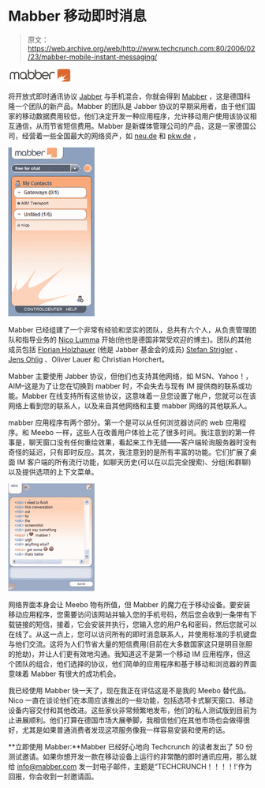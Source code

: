 # Mabber 移动即时消息

> 原文：<https://web.archive.org/web/http://www.techcrunch.com:80/2006/02/23/mabber-mobile-instant-messaging/>

![mabber-logo.jpg](img/0fa81609979611070c44cec408862813.png)

将开放式即时通讯协议 [Jabber](https://web.archive.org/web/20220204002123/http://www.jabber.org/) 与手机混合，你就会得到 [Mabber](https://web.archive.org/web/20220204002123/http://www.mabber.com/) ，这是德国科隆一个团队的新产品。Mabber 的团队是 Jabber 协议的早期采用者，由于他们国家的移动数据费用较低，他们决定开发一种应用程序，允许移动用户使用该协议相互通信，从而节省短信费用。Mabber 是新媒体管理公司的产品，这是一家德国公司，经营着一些全国最大的网络资产，如 [neu.de](https://web.archive.org/web/20220204002123/http://neu.de/) 和 [pkw.de](https://web.archive.org/web/20220204002123/http://pkw.de/) ，

![mabber-screen2.jpg](img/e03c7a34a152833d49f99bac517d70f5.png)

Mabber 已经组建了一个非常有经验和坚实的团队，总共有六个人，从负责管理团队和指导业务的 [Nico Lumma](https://web.archive.org/web/20220204002123/http://lumma.de/) 开始(他也是德国非常受欢迎的博主)。团队的其他成员包括 [Florian Holzhauer](https://web.archive.org/web/20220204002123/http://fholzhauer.de/b/) (他是 Jabber 基金会的成员) [Stefan Strigler](https://web.archive.org/web/20220204002123/http://zeank.in-berlin.de/) 、 [Jens Ohlig](https://web.archive.org/web/20220204002123/http://bildschirmarbeitzplatz.blogg.de/) 、Oliver Lauer 和 Christian Horchert。

Mabber 主要使用 Jabber 协议，但他们也支持其他网络，如 MSN、Yahoo！，AIM–这是为了让您在切换到 mabber 时，不会失去与现有 IM 提供商的联系或功能。Mabber 在线支持所有这些协议，这意味着一旦您设置了帐户，您就可以在该网络上看到您的联系人，以及来自其他网络和主要 mabber 网络的其他联系人。

mabber 应用程序有两个部分。第一个是可以从任何浏览器访问的 web 应用程序。和 Meebo 一样，这些人在改善用户体验上花了很多时间。我注意到的第一件事是，聊天窗口没有任何重绘效果，看起来工作无缝——客户端轮询服务器时没有奇怪的延迟，只有即时反应。其次，我注意到的是所有丰富的功能。它们扩展了桌面 IM 客户端的所有流行功能，如聊天历史(可以在以后完全搜索)、分组(和群聊)以及提供选项的上下文菜单。

![mabber-screen1.jpg](img/9dfd5e9ae7151ed452da1c1f20f21b74.png)

网络界面本身会让 Meebo 物有所值，但 Mabber 的魔力在于移动设备。要安装移动应用程序，您需要访问该网站并输入您的手机号码，然后您会收到一条带有下载链接的短信，接着，它会安装并执行，您输入您的用户名和密码，然后您就可以在线了。从这一点上，您可以访问所有的即时消息联系人，并使用标准的手机键盘与他们交流。这将为人们节省大量的短信费用(目前在大多数国家这只是明目张胆的抢劫)，并让人们更有效地沟通。我知道这不是第一个移动 IM 应用程序，但这个团队的组合，他们选择的协议，他们简单的应用程序和基于移动和浏览器的界面意味着 Mabber 有很大的成功机会。

我已经使用 Mabber 快一天了，现在我正在评估这是不是我的 Meebo 替代品。Nico 一直在谈论他们在本周应该推出的一些功能，包括选项卡式聊天窗口、移动设备内容交付和其他改进。这些家伙非常频繁地发布，他们的私人测试版到目前为止进展顺利。他们打算在德国市场大展拳脚，我相信他们在其他市场也会做得很好，尤其是如果普通消费者发现这项服务像我一样容易安装和使用的话。

**立即使用 Mabber:**Mabber 已经好心地向 Techcrunch 的读者发出了 50 份测试邀请。如果你想开发一款在移动设备上运行的非常酷的即时通讯应用，那么就给 info@mabber.com 发一封电子邮件，主题是“TECHCRUNCH！！！！!'作为回报，你会收到一封邀请函。